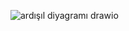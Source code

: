![ardışıl diyagramı drawio](https://github.com/Aljfal/Aljfal/assets/161582094/d81f744c-0352-4dbc-bfa4-88c7d89a5c3d)
